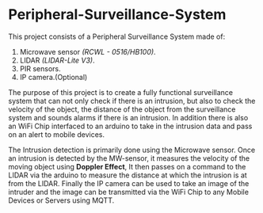# Peripheral-Surveillance-System

This project consists of a Peripheral Surveillance System made of:
1. Microwave sensor _(RCWL - 0516/HB100)_.
2. LIDAR _(LIDAR-Lite V3)_. 
3. PIR sensors.
4. IP camera.(Optional)

The purpose of this project is to create a fully functional surveillance system that can not only check if there is an intrusion,
but also to check the velocity of the object, the distance of the object from the surveillance system and sounds alarms if there is an intrusion.
In addition there is also an WiFi Chip interfaced to an arduino to take in the intrusion data and pass on an alert to mobile devices.

The Intrusion detection is primarily done using the Microwave sensor. Once an intrusion is detected by the MW-sensor,
it measures the velocity of the moving object using **Doppler Effect**, It then passes on a command to the LIDAR via the arduino
to measure the distance at which the intrusion is at from the LIDAR. Finally the IP camera can be used to take an
image of the intruder and the image can be transmitted via the WiFi Chip to any Mobile Devices or Servers using MQTT.

